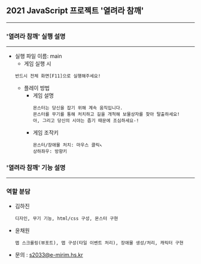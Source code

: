 ## 2021 JavaScript 프로젝트 '열려라 참깨'
------------
### '열려라 참깨' 실행 설명
------------
+ 실행 파일 이름: main
  + 게임 실행 시
  ```
  반드시 전체 화면[F11]으로 실행해주세요!
  ```
  + 플레이 방법
    + 게임 설명
      ```
      몬스터는 당신을 잡기 위해 계속 움직입니다. 
      몬스터를 무기를 통해 처치하고 길을 개척해 보물상자를 찾아 탈출하세요!
      아, 그리고 당신의 시야는 좁기 때문에 조심하세요-!
      ```
    + 게임 조작키
      ```
      몬스터/장애물 처치: 마우스 클릭↖
      상하좌우: 방향키 
      ```
      
### '열려라 참깨' 기능 설명
------------



### 역할 분담
+ 김하진 
  ```
  디자인, 무기 기능, html/css 구성, 몬스터 구현
  ```
+ 윤채원 
  ```
  맵 스크롤링(뷰포트), 맵 구성(타일 이벤트 처리), 장애물 생성/처리, 캐릭터 구현
  ```
+ 문의 : s2033@e-mirim.hs.kr
